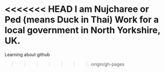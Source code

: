 <<<<<<< HEAD
I am Nujcharee or Ped (means Duck in Thai)
Work for a local government in North Yorkshire, UK.
=======
Learning about github
>>>>>>> origin/gh-pages
